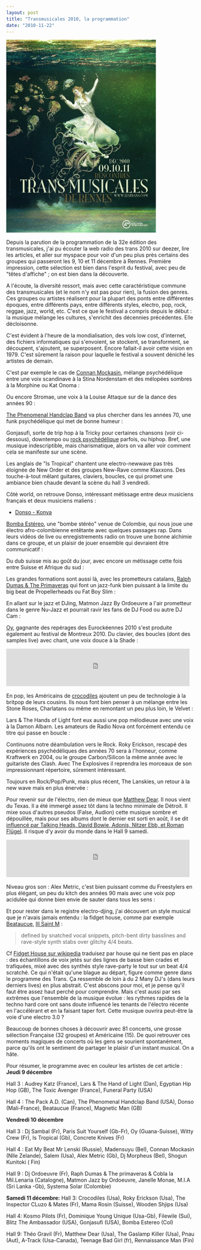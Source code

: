 ```yaml
---
layout: post
title: "Transmusicales 2010, la programmation"
date: "2010-11-22"
---
```


[![visuel trans 2010](images/trans_2010.jpg "trans_2010")](http://www.lestrans.fr)

Depuis la parution de la programmation de la 32e édition des transmusicales, j'ai pu écouter la web radio des trans 2010 sur deezer, lire les articles, et aller sur myspace pour voir d'un peu plus près certains des groupes qui passeront les 9, 10 et 11 décembre à Rennes. Première impression, cette sélection est bien dans l'esprit du festival, avec peu de "têtes d'affiche" ; on est bien dans la découverte.

A l'écoute, la diversité ressort, mais avec cette caractéristique commune des transmusicales (et le nom n'y est pas pour rien), la fusion des genres. Ces groupes ou artistes réalisent pour la plupart des ponts entre différentes époques, entre différents pays, entre différents styles, electro, pop, rock, reggae, jazz, world, etc. C'est ce que le festival a compris depuis le début : la musique mélange les cultures, s'enrichit des décennies précédentes. Elle décloisonne.

C'est évident à l'heure de la mondialisation, des vols low cost, d'internet, des fichiers informatiques qui s'envoient, se stockent, se transforment, se découpent, s'ajoutent, se superposent. Encore fallait-il avoir cette vision en 1979. C'est sûrement la raison pour laquelle le festival a souvent déniché les artistes de demain.

C'est par exemple le cas de [Connan Mockasin](http://www.myspace.com/connanmockasin), mélange psychédélique entre une voix scandinave à la Stina Nordenstam et des mélopées sombres à la Morphine ou Kat Onoma : 

Ou encore Stromae, une voix à la Louise Attaque sur de la dance des années 90 : 

[The Phenomenal Handclap Band](http://www.myspace.com/phenomenalhandclap) va plus chercher dans les années 70, une funk psychédélique qui met de bonne humeur : 

Gonjasufi, sorte de trip hop à la Tricky pour certaines chansons (voir ci-dessous), downtempo ou [rock psychédélique](http://www.youtube.com/watch?v=dBDgVNPQ_20) parfois, ou hiphop. Bref, une musique indescriptible, mais charismatique, alors on va aller voir comment cela se manifeste sur une scène. 

Les anglais de "Is Tropical" chantent une electro-newwave pas très éloignée de New Order et des groupes New-Rave comme Klaxxons. Des touche-à-tout mêlant guitares, claviers, boucles, ce qui promet une ambiance bien chaude devant la scène du hall 3 vendredi. 

Côté world, on retrouve Donso, intéressant métissage entre deux musiciens français et deux musiciens maliens :

- [Donso - Konya](http://www.lagrappe.net/wp-content/01-donso-konya2.mp3)

[Bomba Estéreo](http://www.myspace.com/bombaestereo), une "bombe stéréo" venue de Colombie, qui nous joue une électro afro-colombienne entêtante avec quelques passages rap. Dans leurs vidéos de live ou enregistrements radio on trouve une bonne alchimie dans ce groupe, et un plaisir de jouer ensemble qui devraient être communicatif : 

Du dub suisse mis au goût du jour, avec encore un métissage cette fois entre Suisse et Afrique du sud : 

Les grandes formations sont aussi là, avec les prometteurs catalans, [Ralph Dumas & The Primaveras](http://www.myspace.com/raphdumastheprimaveras) qui font un jazz-funk bien puissant à la limite du big beat de Propellerheads ou Fat Boy Slim : 

En allant sur le jazz et DJing, Matmon Jazz By Ordoeuvre a l'air prometteur dans le genre Nu-Jazz et pourrait ravir les fans de DJ Food ou autre DJ Cam : 

[Oy](http://www.myspace.com/oyrempong), gagnante des repérages des Eurockéennes 2010 s'est produite également au festival de Montreux 2010. Du clavier, des boucles (dont des samples live) avec chant, une voix douce à la Shade : 

<iframe src="http://player.vimeo.com/video/16424003" width="490" height="100" frameborder="0"></iframe>

En pop, les Américains de [crocodiles](http://www.myspace.com/crocodilescrocodilescrocodiles) ajoutent un peu de technologie à la britpop de leurs cousins. Ils nous font bien penser à un mélange entre les Stone Roses, Charlatans ou même en remontant un peu plus loin, le Velvet : 

Lars & The Hands of Light font eux aussi une pop mélodieuse avec une voix à la Damon Albarn. Les amateurs de Radio Nova ont forcément entendu ce titre qui passe en boucle : 

Continuons notre déambulation vers le Rock. Roky Erickson, rescapé des expériences psychédéliques des années 70 sera à l'honneur, comme Kraftwerk en 2004, ou le groupe Carbon/Silicon la même année avec le guitariste des Clash. Avec The Explosives il reprendra les morceaux de son impressionnant répertoire, sûrement intéressant. 

Toujours en Rock/Pop/Punk, mais plus récent, The Lanskies, un retour à la new wave mais en plus énervée : 

Pour revenir sur de l'électro, rien de mieux que [Matthew Dear](http://www.myspace.com/matthewdear). Il nous vient du Texas. Il a été immergé assez tôt dans la techno minimale de Détroit. Il mixe sous d'autres pseudos (False, Audion) cette musique sombre et dépouillée, mais pour ses albums dont le dernier est sorti en août, il se dit [influencé par Talking Heads, David Bowie, Adonis, Nitzer Ebb, et Roman Flügel](http://en.wikipedia.org/wiki/Matthew_Dear). Il risque d'y avoir du monde dans le Hall 9 samedi. 

<iframe src="http://player.vimeo.com/video/13303212?byline=0&amp;portrait=0&amp;color=ffffff" width="490" height="100" frameborder="0"></iframe>

Niveau gros son : Alex Metric, c'est bien puissant comme du Freestylers en plus élégant, un peu du kitch des années 90 mais avec une voix pop acidulée qui donne bien envie de sauter dans tous les sens : 

Et pour rester dans le registre electro-djing, j'ai découvert un style musical que je n'avais jamais entendu : la fidget house, comme par exemple [Beataucue](http://www.myspace.com/beataucue), [Ill Saint M](http://www.myspace.com/illstmspace) :

> defined by snatched vocal snippets, pitch-bent dirty basslines and rave-style synth stabs over glitchy 4/4 beats.

Cf [Fidget House sur wikipedia](http://en.wikipedia.org/wiki/Fidget_house) traduisez par house qui ne tient pas en place : des échantillons de voix jetés sur des lignes de basse bien crades et trafiquées, mixé avec des synthés style rave-party le tout sur un beat 4/4 scratché. Ce qui n'était qu'une blague au départ, figure comme genre dans le programme des Trans. Ça ressemble de loin à du 2 Many DJ's (dans leurs derniers lives) en plus abstrait. C'est abscons pour moi, et je pense qu'il faut être assez haut perché pour comprendre. Mais c'est aussi par ses extrêmes que l'ensemble de la musique évolue : les rythmes rapides de la techno hard core ont sans doute influencé les tenants de l'électro récente en l'accélérant et en la faisant taper fort. Cette musique ouvrira peut-être la voie d'une electro 3.0 ?

Beaucoup de bonnes choses à découvrir avec 81 concerts, une grosse sélection Française (32 groupes) et Américaine (15). De quoi retrouver ces moments magiques de concerts où les gens se sourient spontanément, parce qu'ils ont le sentiment de partager le plaisir d'un instant musical. On a hâte.

Pour résumer, le programme avec en couleur les artistes de cet article : **Jeudi 9 décembre**

Hall 3 : Audrey Katz (France), Lars & The Hand of Light (Dan), Egyptian Hip Hop (GB), The Toxic Avenger (France), Funeral Party (USA)

Hall 4 : The Pack A.D. (Can), The Phenomenal Handclap Band (USA), Donso (Mali-France), Beataucue (France), Magnetic Man (GB)

**Vendredi 10 décembre**

Hall 3 : Dj Sambal (Fr), Paris Suit Yourself (Gb-Fr), Oy (Guana-Suisse), Witty Crew (Fr), Is Tropical (Gb), Concrete Knives (Fr)

Hall 4 : Eat My Beat Mr Lenski (Russie), Madensuyu (Bel), Connan Mockasin (Nlle Zelande), Salem (Usa), Alex Metric (Gb), Dj Morpheus (Bel), Shogun Kunitoki ( Fin)

Hall 9 : Dj Ordoeuvre (Fr), Raph Dumas & The primaveras & Cobla la Mil.Lenaria (Catalogne), Matmon Jazz by Ordoeuvre, Janelle Monae, M.I.A (Sri Lanka -Gb), Systema Solar (Colombie)

**Samedi 11 décembre:** Hall 3: Crocodiles (Usa), Roky Erickson (Usa), The Inspector CLuzo & Mates (Fr), Mama Rosin (Suisse), Wooden Shjips (Usa)

Hall 4: Kosmo Pilots (Fr), Dominique Young Unique (Usa-Gb), Filewile (Sui), Blitz The Ambassador (USA), Gonjasufi (USA), Bomba Estereo (Col)

Hall 9: Théo Gravil (Fr), Matthew Dear (Usa), The Gaslamp Killer (Usa), Pnau (Aut), A-Track (Usa-Canada), Teenage Bad Girl (fr), Rennaissance Man (Fin)

